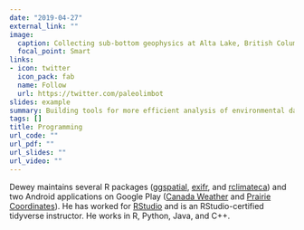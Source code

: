 ```yaml
---
date: "2019-04-27"
external_link: ""
image:
  caption: Collecting sub-bottom geophysics at Alta Lake, British Columbia.
  focal_point: Smart
links:
- icon: twitter
  icon_pack: fab
  name: Follow
  url: https://twitter.com/paleolimbot
slides: example
summary: Building tools for more efficient analysis of environmental data.
tags: []
title: Programming
url_code: ""
url_pdf: ""
url_slides: ""
url_video: ""
---
```


Dewey maintains several R packages ([ggspatial](https://cran.r-project.org/package=ggspatial), [exifr](https://cran.r-project.org/package=exifr), and [rclimateca](https://cran.r-project.org/package=rclimateca)) and two Android applications on Google Play ([Canada Weather](https://play.google.com/store/apps/details?id=ca.fwe.caweather) and [Prairie Coordinates](https://play.google.com/store/apps/details?id=ca.fwe.pcoordplus)). He has worked for [RStudio](https://rstudio.com/) and is an RStudio-certified tidyverse instructor. He works in R, Python, Java, and C++.

<!--
**rosm** [![](https://cranlogs.r-pkg.org/badges/rosm)](https://cran.r-project.org/package=rosm) / **prettymapr** [![](https://cranlogs.r-pkg.org/badges/prettymapr)](https://cran.r-project.org/package=prettymapr) / **exifr** [![](https://cranlogs.r-pkg.org/badges/exifr)](https://cran.r-project.org/package=exifr) / **mudata2** [![](https://cranlogs.r-pkg.org/badges/mudata2)](https://cran.r-project.org/package=mudata2) / **ggspatial** [![](https://cranlogs.r-pkg.org/badges/ggspatial)](https://cran.r-project.org/package=ggspatial)
-->
